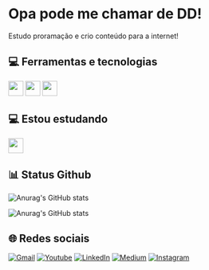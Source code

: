 # Opa pode me chamar de DD!

Estudo proramação e crio conteúdo para a internet!


## 💻 Ferramentas e tecnologias

<img src="https://git-scm.com/images/logos/downloads/Git-Icon-1788C.png" height="30" width="30"> <img src="https://cdn.icon-icons.com/icons2/2415/PNG/512/linux_original_logo_icon_146433.png" height="30" width="30"> <img src="https://cdn-icons-png.flaticon.com/512/25/25231.png" height="30" width="30">

## 💻 Estou estudando

<img src="https://seeklogo.com/images/N/netwide-assembler-nasm-logo-EC5B1109AC-seeklogo.com.png" height="30" width="30">

## 📊 Status Github

![Anurag's GitHub stats](https://github-readme-stats.vercel.app/api?username=anafranciscadev&show_icons=true&theme=radical)

![Anurag's GitHub stats](https://github-readme-stats.vercel.app/api/top-langs/?username=anafranciscadev&layout=compact&langs_count=7&theme=radical)


## 🌐 Redes sociais

[![Gmail](https://img.shields.io/badge/Gmail-D14836?style=for-the-badge&logo=gmail&logoColor=white)](anafrancisca.dev@gmail.com)
[![Youtube](https://img.shields.io/badge/YouTube-FF0000?style=for-the-badge&logo=youtube&logoColor=white)](https://www.youtube.com/channel/UCLeCn5fZCMYOrRSHmzHOuVg)
[![LinkedIn](https://img.shields.io/badge/LinkedIn-0077B5?style=for-the-badge&logo=linkedin&logoColor=white)](https://www.linkedin.com/in/ana-francisca-rocha-ara%C3%BAjo-55ba11254/)
[![Medium](https://img.shields.io/badge/Medium-12100E?style=for-the-badge&logo=medium&logoColor=white)](https://medium.com/@anafrancisca.dev)
[![Instagram](https://img.shields.io/badge/Instagram-E4405F?style=for-the-badge&logo=instagram&logoColor=white)](https://www.instagram.com/anachica.dev/)
